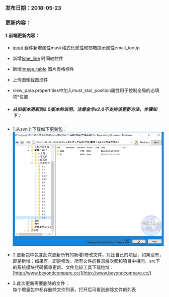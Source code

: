 ### 发布日期：2018-05-23

### 更新内容：

#### 1.前端更新内容：

* [input](/ji-ben-biao-dan-kong-jian/inputbiao-qian-3010-shi-3011.md)
组件新增属性mask格式化属性和邮箱提示属性email_tootip
* 新增[time_line](/ji-ben-biao-dan-kong-jian/timeline-biao-qian-3010-2-5.md)
时间轴控件
* 新增[image_table](/ji-ben-biao-dan-kong-jian/imagetable-biao-qian-3010-2-5.md)
图片表格控件
* 上传图像截圆控件
* view_para.propertities中加入must_star_position属性用于控制全局的必填项*位置


* ##### 从旧版本更新到2.5版本的说明，注意金华v2.0不支持该更新方法，步骤如下：
* 1.从svn上下载如下更新包：  
![](/assets/V2.4_1.png)
* 2.更新包中包含此次更新所有的新增/修改文件，对比自己的项目，如果没有，即是新增；如果有，即是修改，所有文件的目录层次都和项目中相同，src下的系统模块代码慎重更新。文件比较工具下载地址：[http://www.beyondcompare.cc/](http://www.beyondcompare.cc/)

* 3.此次更新需要删除的文件：  
  每个增量包中都存删除文件列表，打开后可看到删除文件的列表



